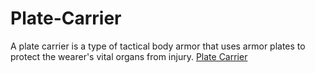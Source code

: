 # Plate-Carrier
A plate carrier is a type of tactical body armor that uses armor plates to protect the wearer's vital organs from injury.
<a href="https://theplatecarrier.net/best-plate-carrier/">Plate Carrier</a>
